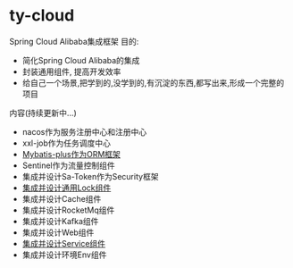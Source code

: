 # ty-cloud
Spring Cloud Alibaba集成框架
目的:
- 简化Spring Cloud Alibaba的集成
- 封装通用组件, 提高开发效率
- 给自己一个场景,把学到的,没学到的,有沉淀的东西,都写出来,形成一个完整的项目

内容(持续更新中...)

- nacos作为服务注册中心和注册中心
- xxl-job作为任务调度中心
- [Mybatis-plus作为ORM框架](https://github.com/2892824942/ty-cloud/blob/main/ty-framework/ty-framework-mybatis-plus)
- Sentinel作为流量控制组件
- 集成并设计Sa-Token作为Security框架
- [集成并设计通用Lock组件](https://github.com/2892824942/ty-cloud/tree/main/ty-framework/ty-framework-lock)
- 集成并设计Cache组件
- 集成并设计RocketMq组件
- 集成并设计Kafka组件
- 集成并设计Web组件
- [集成并设计Service组件](https://github.com/2892824942/ty-cloud/tree/main/ty-framework/ty-framework-service)
- 集成并设计环境Env组件

